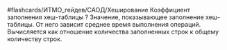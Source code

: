 #flashcards/ИТМО_гейдев/САОД/Хеширование
Коэффициент заполнения хеш-таблицы
?
Значение, показывающее заполнение хеш-таблицы. От него зависит среднее время выполнения операций. Вычисляется как отношение количества заполненных строк к общему количеству строк.
